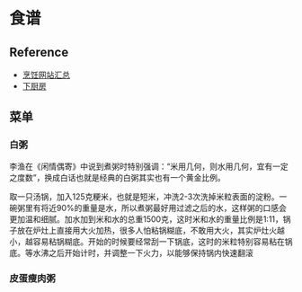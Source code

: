 # 食谱

## Reference

- [烹饪网站汇总](https://fxsh.com/favorites/zuofan)
- [下厨房](https://www.xiachufang.com/)

## 菜单

### 白粥

李渔在《闲情偶寄》中说到煮粥时特别强调：“米用几何，则水用几何，宜有一定之度数”，换成白话也就是经典的白粥其实也有一个黄金比例。

取一只汤锅，加入125克粳米，也就是短米，冲洗2-3次洗掉米粒表面的淀粉。一碗粥里有将近90%的重量是水，所以煮粥最好用过滤之后的水，这样粥的口感会更加温和细腻。加水加到米和水的总重1500克，这时米和水的重量比例是1:11，锅子放在炉灶上直接用大火加热，很多人怕粘锅糊底，不敢用大火，其实炉灶火越小，越容易粘锅糊底。开始的时候要经常刮一下锅底，这时的米粒特别容易粘在锅底。等水沸之后开始计时，并调整一下火力，以能够保持锅内快速翻滚

### 皮蛋瘦肉粥

